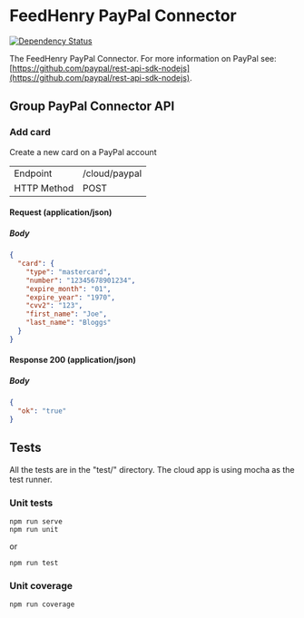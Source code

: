 # FeedHenry PayPal Connector

[![Dependency Status](https://img.shields.io/david/feedhenry-templates/fh-connector-paypal-cloud.svg?style=flat-square)](https://david-dm.org/feedhenry-templates/fh-connector-paypal-cloud)

The FeedHenry PayPal Connector. For more information on PayPal see: [https://github.com/paypal/rest-api-sdk-nodejs](https://github.com/paypal/rest-api-sdk-nodejs).

## Group PayPal Connector API

### Add card

Create a new card on a PayPal account

|              |               |
|--------------|---------------|
| Endpoint     | /cloud/paypal |
| HTTP Method  | POST          |

#### Request (application/json)

##### Body

```json
{
  "card": {
    "type": "mastercard",
    "number": "12345678901234",
    "expire_month": "01",
    "expire_year": "1970",
    "cvv2": "123",
    "first_name": "Joe",
    "last_name": "Bloggs"
  }
}
```

#### Response 200 (application/json)
    
##### Body
      
```json 
{
  "ok": "true"
}
```

## Tests

All the tests are in the "test/" directory. The cloud app is using mocha as the test runner. 

### Unit tests

```shell
npm run serve
npm run unit
```

or

```shell
npm run test
```

### Unit coverage

```shell
npm run coverage
```

